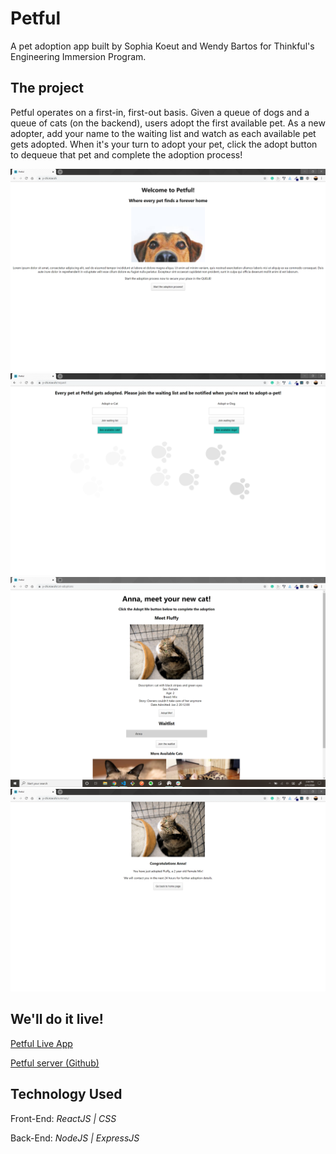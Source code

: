 # Petful

A pet adoption app built by Sophia Koeut and Wendy Bartos for Thinkful's Engineering Immersion Program.

## The project

Petful operates on a first-in, first-out basis. Given a queue of dogs and a queue of cats (on the backend), users adopt the first available pet. As a new adopter, add your name to the waiting list and watch as each available pet gets adopted. When it's your turn to adopt your pet, click the adopt button to dequeue that pet and complete the adoption process!

![Home Page](src/images/homepage.png "Home Page")
![Sign up for adoption](src/images/signup.png "Sign up for adoption")
![Waitlist](src/images/waitlist.png "Waitlist Page")
![Summary Page](src/images/summary.png "Summary Page")

## We'll do it live!

[Petful Live App](https://y-chi.now.sh/)

[Petful server (Github)](https://github.com/thinkful-ei-iguana/Wendy-Sophia-Petful-Server/)

## Technology Used

Front-End: _ReactJS | CSS_

Back-End: _NodeJS | ExpressJS_
